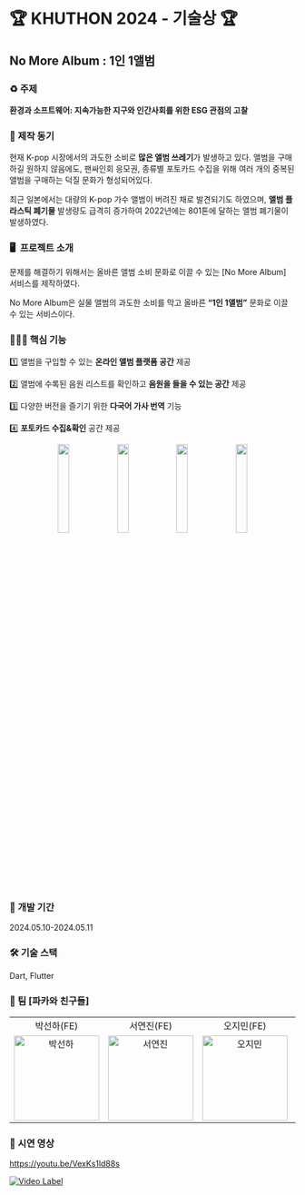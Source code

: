 # 🏆 KHUTHON 2024 - 기술상 🏆

## No More Album : 1인 1앨범

### ♻️ 주제

**환경과 소프트웨어: 지속가능한 지구와 인간사회를 위한 ESG 관점의 고찰**

### **📌** 제작 동기

현재 K-pop 시장에서의 과도한 소비로 **많은 앨범 쓰레기**가 발생하고 있다. 앨범을 구매하길 원하지 않음에도, 팬싸인회 응모권, 종류별 포토카드 수집을 위해 여러 개의 중복된 앨범을 구매하는 덕질 문화가 형성되어있다.

최근 일본에서는 대량의 K-pop 가수 앨범이 버려진 채로 발견되기도 하였으며, **앨범 플라스틱 폐기물** 발생량도 급격히 증가하여 2022년에는 801톤에 달하는 앨범 폐기물이 발생하였다.

### 🖥️  프로젝트 소개

문제를 해결하기 위해서는 올바른 앨범 소비 문화로 이끌 수 있는 [No More Album] 서비스를 제작하였다.

No More Album은 실물 앨범의 과도한 소비를 막고 올바른 **“1인 1앨범”** 문화로 이끌 수 있는 서비스이다.

### 👩🏻‍💻 핵심 기능

1️⃣ 앨범을 구입할 수 있는 **온라인 앨범 플랫폼 공간** 제공

2️⃣ 앨범에 수록된 음원 리스트를 확인하고 **음원을 들을 수 있는 공간** 제공

3️⃣ 다양한 버전을 즐기기 위한 **다국어 가사 번역** 기능

4️⃣ **포토카드 수집&확인** 공간 제공

<p align="center"> 
    <img src="https://github.com/PacaAndFriends/NoMoreAlbum/assets/68274803/cfd4115e-6dd3-491f-ad2e-2c54f2b9f74d" align="center" width="20%">  
    <img src="https://github.com/PacaAndFriends/NoMoreAlbum/assets/68274803/b00d38ce-e03f-4ab5-9ace-818f3b89683f" align="center" width="20%"> 
    <img src="https://github.com/PacaAndFriends/NoMoreAlbum/assets/68274803/17c93ef1-3d1d-4798-b2df-8f703aafb5dc" align="center" width="20%"> 
    <img src="https://github.com/PacaAndFriends/NoMoreAlbum/assets/68274803/6ca71d1d-4763-4de4-9c07-385b4cddb81a" align="center" width="20%">

### **💬** 개발 기간

2024.05.10-2024.05.11

### **🛠** 기술 스택

Dart, Flutter

### 🦙 팀 [파카와 친구들]

<table>
<tr align="center">
<td>박선하(FE)</td>
<td>서연진(FE)</td>
<td>오지민(FE)</td>
<td>우은진(FE)</td>
</tr>
<tr>

<td align="center">
<a href="https://github.com/Sunha-i"><img src="https://avatars.githubusercontent.com/u/74592552?v=4" width="150px" alt="박선하"/><br /></a>
</td>
<td align="center">
<a href="https://github.com/seoyeonjin"><img src="https://avatars.githubusercontent.com/u/68274803?v=4" width="150px" alt="서연진"/><br /></a>
<td align="center">
<a href="https://github.com/Ojimin"><img src="https://avatars.githubusercontent.com/u/27052233?v=4" width="150px;" alt="오지민"/><br /></a>
</td>

</td>
<td align="center">
<a href="https://github.com/EunjinWoo"><img src="https://avatars.githubusercontent.com/u/92513850?v=4" width="150px" alt="우은진"/><br /></a>
</td>
<tr>
</table>

### 🎥 시연 영상

https://youtu.be/VexKs1ld88s

[![Video Label](http://img.youtube.com/vi/VexKs1ld88s/0.jpg)](https://youtu.be/VexKs1ld88s)
